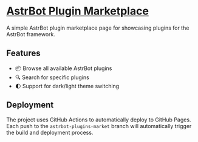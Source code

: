 # [AstrBot Plugin Marketplace](https://plugins.astrbot.app/)

A simple AstrBot plugin marketplace page for showcasing plugins for the AstrBot framework.

## Features

* 📦 Browse all available AstrBot plugins
* 🔍 Search for specific plugins
* 🌓 Support for dark/light theme switching

## Deployment

The project uses GitHub Actions to automatically deploy to GitHub Pages. Each push to the `astrbot-plugins-market` branch will automatically trigger the build and deployment process.
